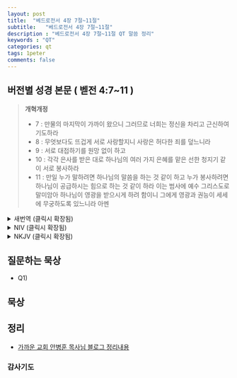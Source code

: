 ```yaml
---
layout: post
title:  "베드로전서 4장 7절~11절"
subtitle:   "베드로전서 4장 7절~11절"
description : "베드로전서 4장 7절~11절 QT 말씀 정리"
keywords : "QT"
categories: qt
tags: 1peter
comments: false
---
```


## 버전별 성경 본문 ( 벧전 4:7~11 )

> **개혁개정**
>* 7 : 만물의 마지막이 가까이 왔으니 그러므로 너희는 정신을 차리고 근신하여 기도하라
>* 8 : 무엇보다도 뜨겁게 서로 사랑할지니 사랑은 허다한 죄를 덮느니라
>* 9 : 서로 대접하기를 원망 없이 하고
>* 10 : 각각 은사를 받은 대로 하나님의 여러 가지 은혜를 맡은 선한 청지기 같이 서로 봉사하라
>* 11 : 만일 누가 말하려면 하나님의 말씀을 하는 것 같이 하고 누가 봉사하려면 하나님이 공급하시는 힘으로 하는 것 같이 하라 이는 범사에 예수 그리스도로 말미암아 하나님이 영광을 받으시게 하려 함이니 그에게 영광과 권능이 세세에 무궁하도록 있느니라 아멘

<details>
<summary> 새번역 (클릭시 확장됨)</summary>
<div markdown="1">

>* 7 : 만물의 마지막이 가까이 왔습니다. 그러므로 정신을 차리고, 삼가 조심하여 기도하십시오.
>* 8 : 무엇보다도 먼저 서로 뜨겁게 사랑하십시오. 사랑은 허다한 죄를 덮어 줍니다.
>* 9 : 불평 없이 서로 따뜻하게 대접하십시오.
>* 10 : 각 사람은 은사를 받은 대로 하나님의 여러 가지 은혜를 맡은 선한 관리인으로서 서로 봉사하십시오.
>* 11 : 말을 하는 사람은 하나님의 말씀을 전파하는 사람답게 하고, 봉사하는 사람은 하나님께서 주시는 힘으로 봉사하는 사람답게 하십시오. 그리하면 하나님이 모든 일에 예수 그리스도로 말미암아 영광을 받으실 것입니다. 영광과 권세가 영원무궁하도록 그에게 있습니다. 아멘.
</div>
</details>

<details>
<summary> NIV (클릭시 확장됨)</summary>
<div markdown="1">

>* 7 : The end of all things is near. Therefore be alert and of sober mind so that you may pray.
>* 8 : Above all, love each other deeply, because love covers over a multitude of sins.
>* 9 : Offer hospitality to one another without grumbling.
>* 10 : Each of you should use whatever gift you have received to serve others, as faithful stewards of God’s grace in its various forms.
>* 11 : If anyone speaks, they should do so as one who speaks the very words of God. If anyone serves, they should do so with the strength God provides, so that in all things God may be praised through Jesus Christ. To him be the glory and the power for ever and ever. Amen.
</div>
</details>

<details>
<summary> NKJV (클릭시 확장됨)</summary>
<div markdown="1">

>* 7 : But the end of all things is at hand; therefore be serious and watchful in your prayers.
>* 8 : And above all things have fervent love for one another, for “love will cover a multitude of sins.”
>* 9 : Be hospitable to one another without grumbling.
>* 10 : As each one has received a gift, minister it to one another, as good stewards of the manifold grace of God.
>* 11 : If anyone speaks, let him speak as the oracles of God. If anyone ministers, let him do it as with the ability which God supplies, that in all things God may be glorified through Jesus Christ, to whom belong the glory and the dominion forever and ever. Amen.
</div>
</details>

## 질문하는 묵상

* Q1) 

## 묵상


## 정리
* [가까운 교회 안병훈 목사님 블로그 정리내용](https://blog.naver.com/tolerance2018)

### 감사기도

